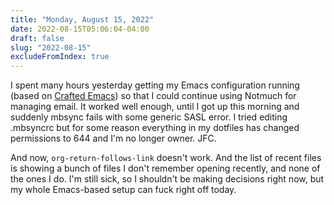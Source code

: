```yaml
---
title: "Monday, August 15, 2022"
date: 2022-08-15T05:06:04-04:00
draft: false
slug: "2022-08-15"
excludeFromIndex: true
---
```


I spent many hours yesterday getting my Emacs configuration running (based on [Crafted Emacs](https://github.com/SystemCrafters/crafted-emacs)) so that I could continue using Notmuch for managing email. It worked well enough, until I got up this morning and suddenly mbsync fails with some generic SASL error. I tried editing .mbsyncrc but for some reason everything in my dotfiles has changed permissions to 644 and I'm no longer owner. JFC.

And now, `org-return-follows-link` doesn't work. And the list of recent files is showing a bunch of files I don't remember opening recently, and none of the ones I do. I'm still sick, so I shouldn't be making decisions right now, but my whole Emacs-based setup can fuck right off today.